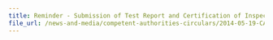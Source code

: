 ```yaml
---
title: Reminder - Submission of Test Report and Certification of Inspection for Starch-Based Food Products from Taiwan 
file_url: /news-and-media/competent-authorities-circulars/2014-05-19-CA.pdf
---
```

